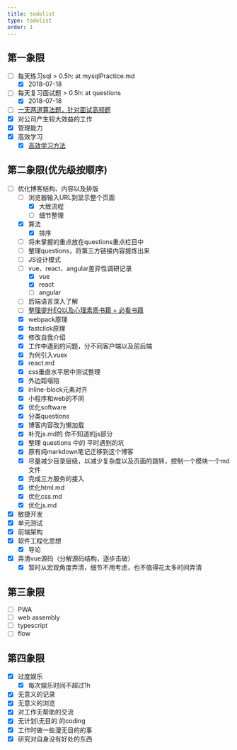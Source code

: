 ```yaml
---
title: todolist
type: todolist
order: 1
---
```


## 第一象限

- [ ] 每天练习sql > 0.5h: at mysqlPractice.md
  - [x] 2018-07-18
- [ ] 每天复习面试题 > 0.5h: at questions
  - [x] 2018-07-18
- [ ] [一天两道算法题，针对面试高频题](https://www.lintcode.com/problem/?level=2)
- [x] 对公司产生较大效益的工作
- [x] 管理能力
- [x] 高效学习
  - [x] [高效学习方法](https://www.zhihu.com/question/35103080)

## 第二象限(优先级按顺序)

- [ ] 优化博客结构、内容以及排版
  - [ ] 浏览器输入URL到显示整个页面
    - [x] 大致流程
    - [ ] 细节整理
  - [x] 算法
    - [x] 排序
  - [ ] 将未掌握的重点放在questions重点栏目中
  - [ ] 整理questions，将第三方链接内容提炼出来
  - [ ] JS设计模式
  - [ ] vue、react、angular差异性调研记录
    - [x] vue
    - [x] react
    - [ ] angular
  - [ ] 后端语言深入了解
  - [ ] [整理提升EQ以及心理素质书籍 + 必看书籍](https://www.zhihu.com/question/22794831)
  - [x] webpack原理
  - [x] fastclick原理
  - [x] 修改自我介绍
  - [x] 工作中遇到的问题，分不同客户端以及前后端
  - [x] 为何引入vuex
  - [x] react.md
  - [x] css垂直水平居中测试整理
  - [x] 外边距塌陷
  - [x] inline-block元素对齐
  - [x] 小程序和web的不同
  - [x] 优化software
  - [x] 分类questions
  - [x] 博客内容改为懒加载
  - [x] 补充js.md的 你不知道的js部分
  - [x] 整理 questions 中的 平时遇到的坑
  - [x] 原有纯markdown笔记迁移到这个博客
  - [x] 尽量减少目录层级，以减少复杂度以及页面的跳转，控制一个模块一个md文件
  - [x] 完成三方服务的接入
  - [x] 优化html.md
  - [x] 优化css.md
  - [x] 优化js.md
- [x] 敏捷开发
- [x] 单元测试
- [x] 前端架构
- [x] 软件工程化思想
  - [x] 导论
- [x] 弄清vue源码（分解源码结构，逐步击破）
  - [x] 暂时从宏观角度弄清，细节不用考虑，也不值得花太多时间弄清

## 第三象限

- [ ] PWA
- [ ] web assembly
- [ ] typescript
- [ ] flow

## 第四象限

- [x] 过度娱乐
  - [x] 每次娱乐时间不超过1h
- [x] 无意义的记录
- [x] 无意义的浏览
- [x] 对工作无帮助的交流
- [x] 无计划\无目的 的coding
- [x] 工作时做一些漫无目的的事
- [x] 研究对自身没有好处的东西